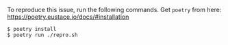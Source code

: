 To reproduce this issue, run the following commands.
Get `poetry` from here: https://poetry.eustace.io/docs/#installation

```
$ poetry install
$ poetry run ./repro.sh
```
